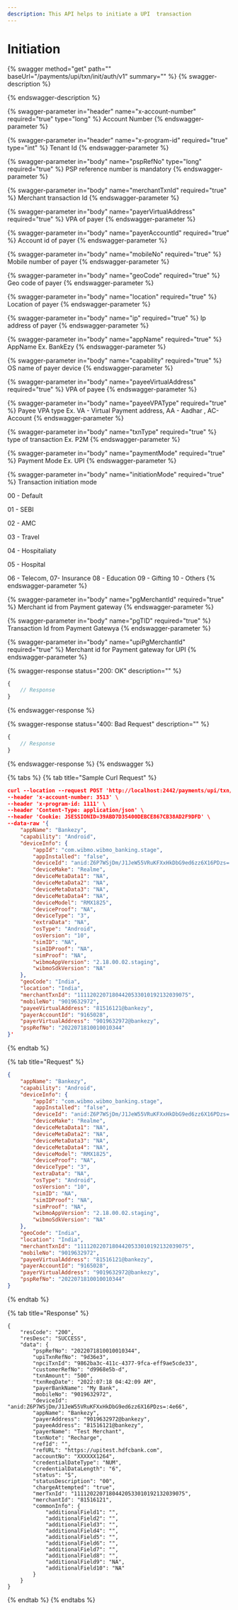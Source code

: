 ```yaml
---
description: This API helps to initiate a UPI  transaction
---
```


# Initiation

{% swagger method="get" path="" baseUrl="<domain>/payments/upi/txn/init/auth/v1" summary="" %}
{% swagger-description %}

{% endswagger-description %}

{% swagger-parameter in="header" name="x-account-number" required="true" type="long" %}
Account Number
{% endswagger-parameter %}

{% swagger-parameter in="header" name="x-program-id" required="true" type="int" %}
Tenant Id
{% endswagger-parameter %}

{% swagger-parameter in="body" name="pspRefNo" type="long" required="true" %}
PSP reference number is mandatory
{% endswagger-parameter %}

{% swagger-parameter in="body" name="merchantTxnId" required="true" %}
Merchant transaction Id
{% endswagger-parameter %}

{% swagger-parameter in="body" name="payerVirtualAddress" required="true" %}
VPA of payer
{% endswagger-parameter %}

{% swagger-parameter in="body" name="payerAccountId" required="true" %}
Account id of payer
{% endswagger-parameter %}

{% swagger-parameter in="body" name="mobileNo" required="true" %}
Mobile number of payer
{% endswagger-parameter %}

{% swagger-parameter in="body" name="geoCode" required="true" %}
Geo code of payer
{% endswagger-parameter %}

{% swagger-parameter in="body" name="location" required="true" %}
Location of payer
{% endswagger-parameter %}

{% swagger-parameter in="body" name="ip" required="true" %}
Ip address of payer
{% endswagger-parameter %}

{% swagger-parameter in="body" name="appName" required="true" %}
AppName Ex. BankEzy
{% endswagger-parameter %}

{% swagger-parameter in="body" name="capability" required="true" %}
OS name of payer device
{% endswagger-parameter %}

{% swagger-parameter in="body" name="payeeVirtualAddress" required="true" %}
VPA of payee
{% endswagger-parameter %}

{% swagger-parameter in="body" name="payeeVPAType" required="true" %}
Payee VPA type Ex. VA - Virtual Payment address, AA - Aadhar , AC- Account
{% endswagger-parameter %}

{% swagger-parameter in="body" name="txnType" required="true" %}
type of transaction Ex. P2M
{% endswagger-parameter %}

{% swagger-parameter in="body" name="paymentMode" required="true" %}
Payment Mode Ex. UPI
{% endswagger-parameter %}

{% swagger-parameter in="body" name="initiationMode" required="true" %}
Transaction initiation mode

00 - Default

01 - SEBI

02 - AMC

03 - Travel

04 - Hospitaliaty

05 - Hospital

06 - Telecom, 07- Insurance 08 - Education 09 - Gifting 10 - Others
{% endswagger-parameter %}

{% swagger-parameter in="body" name="pgMerchantId" required="true" %}
Merchant id from Payment gateway
{% endswagger-parameter %}

{% swagger-parameter in="body" name="pgTID" required="true" %}
Transaction Id from Payment Gatewya
{% endswagger-parameter %}

{% swagger-parameter in="body" name="upiPgMerchantId" required="true" %}
Merchant id for Payment gateway for UPI
{% endswagger-parameter %}

{% swagger-response status="200: OK" description="" %}
```javascript
{
    // Response
}
```
{% endswagger-response %}

{% swagger-response status="400: Bad Request" description="" %}
```javascript
{
    // Response
}
```
{% endswagger-response %}
{% endswagger %}

{% tabs %}
{% tab title="Sample Curl Request" %}
```json
curl --location --request POST 'http://localhost:2442/payments/upi/txn/init/auth/v1' \
--header 'x-account-number: 3513' \
--header 'x-program-id: 1111' \
--header 'Content-Type: application/json' \
--header 'Cookie: JSESSIONID=39ABD7D35400DEBCE867CB38AD2F9DFD' \
--data-raw '{
    "appName": "Bankezy",
    "capability": "Android",
    "deviceInfo": {
        "appId": "com.wibmo.wibmo_banking.stage",
        "appInstalled": "false",
        "deviceId": "anid:Z6P7WSjDm/J1JeW55VRuKFXxHkDbG9ed6zz6X16PDzs=:4e66",
        "deviceMake": "Realme",
        "deviceMetaData1": "NA",
        "deviceMetaData2": "NA",
        "deviceMetaData3": "NA",
        "deviceMetaData4": "NA",
        "deviceModel": "RMX1825",
        "deviceProof": "NA",
        "deviceType": "3",
        "extraData": "NA",
        "osType": "Android",
        "osVersion": "10",
        "simID": "NA",
        "simIDProof": "NA",
        "simProof": "NA",
        "wibmoAppVersion": "2.18.00.02.staging",
        "wibmoSdkVersion": "NA"
    },
    "geoCode": "India",
    "location": "India",
    "merchantTxnId": "11112022071804420533010192132039075",
    "mobileNo": "9019632972",
    "payeeVirtualAddress": "81516121@bankezy",
    "payerAccountId": "9165028",
    "payerVirtualAddress": "9019632972@bankezy",
    "pspRefNo": "2022071810010010344"
}'
```
{% endtab %}

{% tab title="Request" %}
```json
{
    "appName": "Bankezy",
    "capability": "Android",
    "deviceInfo": {
        "appId": "com.wibmo.wibmo_banking.stage",
        "appInstalled": "false",
        "deviceId": "anid:Z6P7WSjDm/J1JeW55VRuKFXxHkDbG9ed6zz6X16PDzs=:4e66",
        "deviceMake": "Realme",
        "deviceMetaData1": "NA",
        "deviceMetaData2": "NA",
        "deviceMetaData3": "NA",
        "deviceMetaData4": "NA",
        "deviceModel": "RMX1825",
        "deviceProof": "NA",
        "deviceType": "3",
        "extraData": "NA",
        "osType": "Android",
        "osVersion": "10",
        "simID": "NA",
        "simIDProof": "NA",
        "simProof": "NA",
        "wibmoAppVersion": "2.18.00.02.staging",
        "wibmoSdkVersion": "NA"
    },
    "geoCode": "India",
    "location": "India",
    "merchantTxnId": "11112022071804420533010192132039075",
    "mobileNo": "9019632972",
    "payeeVirtualAddress": "81516121@bankezy",
    "payerAccountId": "9165028",
    "payerVirtualAddress": "9019632972@bankezy",
    "pspRefNo": "2022071810010010344"
}
```
{% endtab %}

{% tab title="Response" %}
```json5
{
    "resCode": "200",
    "resDesc": "SUCCESS",
    "data": {
        "pspRefNo": "2022071810010010344",
        "upiTxnRefNo": "9d36e3",
        "npciTxnId": "9862ba3c-411c-4377-9fca-eff9ae5cde33",
        "customerRefNo": "d9968e5b-d",
        "txnAmount": "500",
        "txnReqDate": "2022:07:18 04:42:09 AM",
        "payerBankName": "My Bank",
        "mobileNo": "9019632972",
        "deviceId": "anid:Z6P7WSjDm/J1JeW55VRuKFXxHkDbG9ed6zz6X16PDzs=:4e66",
        "appName": "Bankezy",
        "payerAddress": "9019632972@bankezy",
        "payeeAddress": "81516121@bankezy",
        "payerName": "Test Merchant",
        "txnNote": "Recharge",
        "refId": "",
        "refURL": "https://upitest.hdfcbank.com",
        "accountNo": "XXXXXX1264",
        "credentialDateType": "NUM",
        "credentialDataLength": "6",
        "status": "S",
        "statusDescription": "00",
        "chargeAttempted": "true",
        "merTxnId": "11112022071804420533010192132039075",
        "merchantId": "81516121",
        "commonInfo": {
            "additionalField1": "",
            "additionalField2": "",
            "additionalField3": "",
            "additionalField4": "",
            "additionalField5": "",
            "additionalField6": "",
            "additionalField7": "",
            "additionalField8": "",
            "additionalField9": "NA",
            "additionalField10": "NA"
        }
    }
}
```
{% endtab %}
{% endtabs %}
